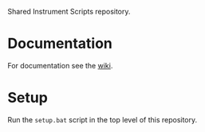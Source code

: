 Shared Instrument Scripts repository.

# Documentation

For documentation see the [wiki](https://github.com/ISISNeutronMuon/InstrumentScripts/wiki).

# Setup

Run the `setup.bat` script in the top level of this repository.
